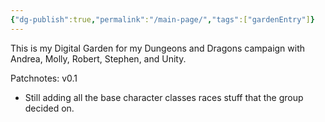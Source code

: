 ```yaml
---
{"dg-publish":true,"permalink":"/main-page/","tags":["gardenEntry"]}
---
```


This is my Digital Garden for my Dungeons and Dragons campaign with Andrea, Molly, Robert, Stephen, and Unity.

Patchnotes:
v0.1
- Still adding all the base character classes races stuff that the group decided on. 